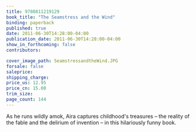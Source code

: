 ```yaml
---
title: 9780811219129
book_title: "The Seamstress and the Wind"
binding: paperback
published: true
date: 2011-06-30T14:28:00-04:00
publication_date: 2011-06-30T14:28:00-04:00
show_in_forthcoming: false
contributors:

cover_image_path: SeamstressandtheWind.JPG
forsale: false
saleprice:
shipping_charge:
price_us: 12.95
price_cn: 15.00
trim_size:
page_count: 144
---
```

As he runs wildly amok, Aira captures childhood's treasures – the reality of the fable and the delirium of invention – in this hilariously funny book.

